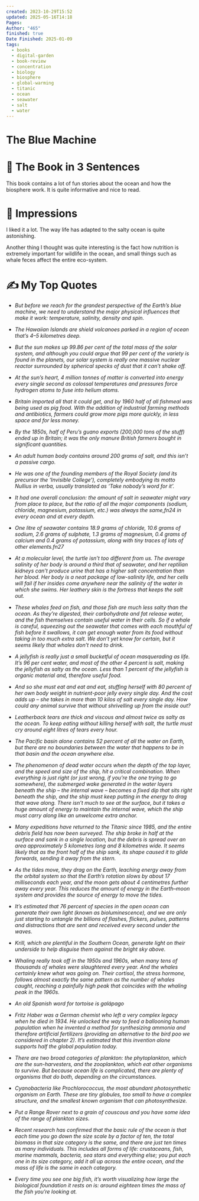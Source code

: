 ```yaml
---
created: 2023-10-29T15:52
updated: 2025-05-16T14:18
Pages: 
Author: "465"
finished: true
Date Finished: 2025-01-09
tags:
  - books
  - digital-garden
  - book-review
  - concentration
  - biology
  - biosphere
  - global-warming
  - titanic
  - ocean
  - seawater
  - salt
  - water
---
```

# The Blue Machine


# 🚀 The Book in 3 Sentences

This book contains a lot of fun stories about the ocean and how the biosphere work. It is quite informative and nice to read. 
# 🎨 Impressions

I liked it a lot. 
The way life has adapted to the salty ocean is quite astonishing. 

Another thing I thought was quite interesting is the fact how nutrition is extremely important for wildlife in the ocean, and small things such as whale feces affect the entire eco-system. 
# ✍️ My Top  Quotes

- *But before we reach for the grandest perspective of the Earth’s blue machine, we need to understand the major physical influences that make it work: temperature, salinity, density and spin.* 
 
- *The Hawaiian Islands are shield volcanoes parked in a region of ocean that’s 4–5 kilometres deep.* 
 
- *But the sun makes up 99.86 per cent of the total mass of the solar system, and although you could argue that 99 per cent of the variety is found in the planets, our solar system is really one massive nuclear reactor surrounded by spherical specks of dust that it can’t shake off.* 
 
- *At the sun’s heart, 4 million tonnes of matter is converted into energy every single second as colossal temperatures and pressures force hydrogen atoms to fuse into helium atoms.* 
 
- *Britain imported all that it could get, and by 1960 half of all fishmeal was being used as pig food. With the addition of industrial farming methods and antibiotics, farmers could grow more pigs more quickly, in less space and for less money.* 
 
- *By the 1850s, half of Peru’s guano exports (200,000 tons of the stuff) ended up in Britain; it was the only manure British farmers bought in significant quantities.* 
 
- *An adult human body contains around 200 grams of salt, and this isn’t a passive cargo.* 
 
- *He was one of the founding members of the Royal Society (and its precursor the ‘Invisible College’), completely embodying its motto Nullius in verba, usually translated as ‘Take nobody’s word for it’.* 
 
- *It had one overall conclusion: the amount of salt in seawater might vary from place to place, but the ratio of all the major components (sodium, chloride, magnesium, potassium, etc.) was always the same,fn24 in every ocean and at every depth.* 
 
- *One litre of seawater contains 18.9 grams of chloride, 10.6 grams of sodium, 2.6 grams of sulphate, 1.3 grams of magnesium, 0.4 grams of calcium and 0.4 grams of potassium, along with tiny traces of lots of other elements.fn27* 
 
- *At a molecular level, the turtle isn’t too different from us. The average salinity of her body is around a third that of seawater, and her reptilian kidneys can’t produce urine that has a higher salt concentration than her blood. Her body is a neat package of low-salinity life, and her cells will fail if her insides come anywhere near the salinity of the water in which she swims. Her leathery skin is the fortress that keeps the salt out.* 
 
- *These whales feed on fish, and those fish are much less salty than the ocean. As they’re digested, their carbohydrate and fat release water, and the fish themselves contain useful water in their cells. So if a whale is careful, squeezing out the seawater that comes with each mouthful of fish before it swallows, it can get enough water from its food without taking in too much extra salt. We don’t yet know for certain, but it seems likely that whales don’t need to drink.* 
 
- *A jellyfish is really just a small bucketful of ocean masquerading as life. It’s 96 per cent water, and most of the other 4 percent is salt, making the jellyfish as salty as the ocean. Less than 1 percent of the jellyfish is organic material and, therefore useful food.* 
 
- *And so she must eat and eat and eat, stuffing herself with 80 percent of her own body weight in nutrient-poor jelly every single day. And the cost adds up – she takes in more than 10 kilos of salt every single day. How could any animal survive that without shrivelling up from the inside out?* 
 
- *Leatherback tears are thick and viscous and almost twice as salty as the ocean. To keep eating without killing herself with salt, the turtle must cry around eight litres of tears every hour.* 
 
- *The Pacific basin alone contains 52 percent of all the water on Earth, but there are no boundaries between the water that happens to be in that basin and the ocean anywhere else.* 
 
- *The phenomenon of dead water occurs when the depth of the top layer, and the speed and size of the ship, hit a critical combination. When everything is just right (or just wrong, if you’re the one trying to go somewhere), the submerged wake generated in the water layers beneath the ship – the internal wave – becomes a fixed dip that sits right beneath the ship, and the ship must keep putting in the energy to drag that wave along. There isn’t much to see at the surface, but it takes a huge amount of energy to maintain the internal wave, which the ship must carry along like an unwelcome extra anchor.* 
 
- *Many expeditions have returned to the Titanic since 1985, and the entire debris field has now been surveyed. The ship broke in half at the surface and sank in a single location, but the debris is spread over an area approximately 5 kilometres long and 8 kilometres wide. It seems likely that as the front half of the ship sank, its shape caused it to glide forwards, sending it away from the stern.* 
 
- *As the tides move, they drag on the Earth, leaching energy away from the orbital system so that the Earth’s rotation slows by about 17 milliseconds each year, and the moon gets about 4 centimetres further away every year. This reduces the amount of energy in the Earth–moon system and provides the source of energy to move the tides.* 
 
- *It’s estimated that 76 percent of species in the open ocean can generate their own light (known as bioluminescence), and we are only just starting to untangle the billions of flashes, flickers, pulses, patterns and distractions that are sent and received every second under the waves.* 
 
- *Krill, which are plentiful in the Southern Ocean, generate light on their underside to help disguise them against the bright sky above.* 
 
- *Whaling really took off in the 1950s and 1960s, when many tens of thousands of whales were slaughtered every year. And the whales certainly knew what was going on. Their cortisol, the stress hormone, follows almost exactly the same pattern as the number of whales caught, reaching a painfully high peak that coincides with the whaling peak in the 1960s.* 
 
- *An old Spanish word for tortoise is galápago* 
 
- *Fritz Haber was a German chemist who left a very complex legacy when he died in 1934. He unlocked the way to feed a ballooning human population when he invented a method for synthesizing ammonia and therefore artificial fertilizers (providing an alternative to the bird poo we considered in chapter 2). It’s estimated that this invention alone supports half the global population today.* 
 
- *There are two broad categories of plankton: the phytoplankton, which are the sun-harvesters, and the zooplankton, which eat other organisms to survive. But because ocean life is complicated, there are plenty of organisms that do both, depending on the circumstances.* 
 
- *Cyanobacteria like Prochlorococcus, the most abundant photosynthetic organism on Earth. These are tiny globules, too small to have a complex structure, and the smallest known organism that can photosynthesize.* 
 
- *Put a Range Rover next to a grain of couscous and you have some idea of the range of plankton sizes.* 
 
- *Recent research has confirmed that the basic rule of the ocean is that each time you go down the size scale by a factor of ten, the total biomass in that size category is the same, and there are just ten times as many individuals. This includes all forms of life: crustaceans, fish, marine mammals, bacteria, sea stars and everything else; you put each one in its size category, add it all up across the entire ocean, and the mass of life is the same in each category.* 
 
- *Every time you see one big fish, it’s worth visualizing how large the biological foundation it rests on is: around eighteen times the mass of the fish you’re looking at.* 
 
